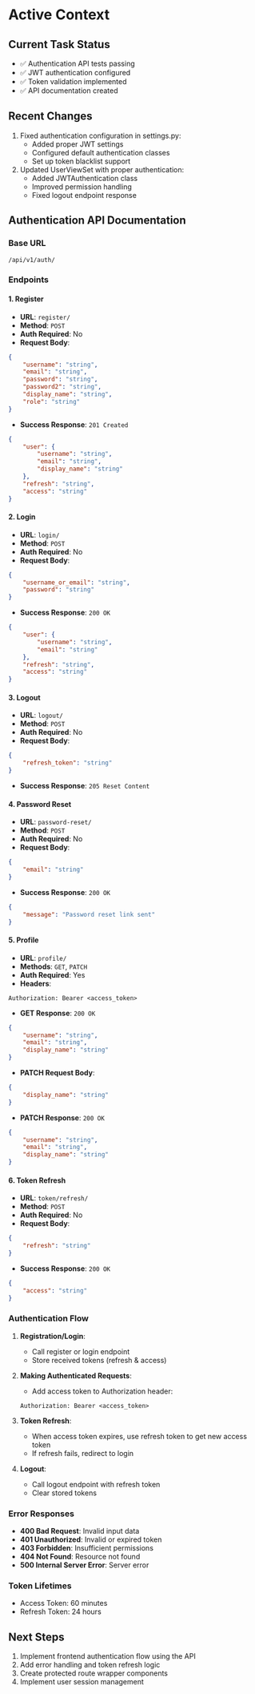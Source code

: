 # Active Context

## Current Task Status
- ✅ Authentication API tests passing
- ✅ JWT authentication configured
- ✅ Token validation implemented
- ✅ API documentation created

## Recent Changes
1. Fixed authentication configuration in settings.py:
   - Added proper JWT settings
   - Configured default authentication classes
   - Set up token blacklist support
2. Updated UserViewSet with proper authentication:
   - Added JWTAuthentication class
   - Improved permission handling
   - Fixed logout endpoint response

## Authentication API Documentation

### Base URL
```
/api/v1/auth/
```

### Endpoints

#### 1. Register
- **URL**: `register/`
- **Method**: `POST`
- **Auth Required**: No
- **Request Body**:
```json
{
    "username": "string",
    "email": "string",
    "password": "string",
    "password2": "string",
    "display_name": "string",
    "role": "string"
}
```
- **Success Response**: `201 Created`
```json
{
    "user": {
        "username": "string",
        "email": "string",
        "display_name": "string"
    },
    "refresh": "string",
    "access": "string"
}
```

#### 2. Login
- **URL**: `login/`
- **Method**: `POST`
- **Auth Required**: No
- **Request Body**:
```json
{
    "username_or_email": "string",
    "password": "string"
}
```
- **Success Response**: `200 OK`
```json
{
    "user": {
        "username": "string",
        "email": "string"
    },
    "refresh": "string",
    "access": "string"
}
```

#### 3. Logout
- **URL**: `logout/`
- **Method**: `POST`
- **Auth Required**: No
- **Request Body**:
```json
{
    "refresh_token": "string"
}
```
- **Success Response**: `205 Reset Content`

#### 4. Password Reset
- **URL**: `password-reset/`
- **Method**: `POST`
- **Auth Required**: No
- **Request Body**:
```json
{
    "email": "string"
}
```
- **Success Response**: `200 OK`
```json
{
    "message": "Password reset link sent"
}
```

#### 5. Profile
- **URL**: `profile/`
- **Methods**: `GET`, `PATCH`
- **Auth Required**: Yes
- **Headers**:
```
Authorization: Bearer <access_token>
```
- **GET Response**: `200 OK`
```json
{
    "username": "string",
    "email": "string",
    "display_name": "string"
}
```
- **PATCH Request Body**:
```json
{
    "display_name": "string"
}
```
- **PATCH Response**: `200 OK`
```json
{
    "username": "string",
    "email": "string",
    "display_name": "string"
}
```

#### 6. Token Refresh
- **URL**: `token/refresh/`
- **Method**: `POST`
- **Auth Required**: No
- **Request Body**:
```json
{
    "refresh": "string"
}
```
- **Success Response**: `200 OK`
```json
{
    "access": "string"
}
```

### Authentication Flow

1. **Registration/Login**:
   - Call register or login endpoint
   - Store received tokens (refresh & access)

2. **Making Authenticated Requests**:
   - Add access token to Authorization header:
   ```
   Authorization: Bearer <access_token>
   ```

3. **Token Refresh**:
   - When access token expires, use refresh token to get new access token
   - If refresh fails, redirect to login

4. **Logout**:
   - Call logout endpoint with refresh token
   - Clear stored tokens

### Error Responses

- **400 Bad Request**: Invalid input data
- **401 Unauthorized**: Invalid or expired token
- **403 Forbidden**: Insufficient permissions
- **404 Not Found**: Resource not found
- **500 Internal Server Error**: Server error

### Token Lifetimes
- Access Token: 60 minutes
- Refresh Token: 24 hours

## Next Steps
1. Implement frontend authentication flow using the API
2. Add error handling and token refresh logic
3. Create protected route wrapper components
4. Implement user session management